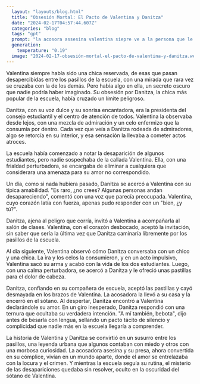 ```yaml
---
  layout: "layouts/blog.html"
  title: "Obsesión Mortal: El Pacto de Valentina y Danitza"
  date: "2024-02-17T04:57:44.607Z"
  categories: "blog"
  tags: "gpt"
  prompt: "la acosora assesina valentina siepre ve a la persona que le gusta una chica guapa que se cre tierna y es super mega popular en la escuela es presidenta y se llama danitza, a valentina le pone celosa que ande con chicos y chicas entoces los mata en la escuela pero nadie sabe, danitza con su voz tierna y amable dijo en serio algunas personas andan desapareciendo que raro hola valentina como estas y valentina le latian muy mega fuerte el corazon bien y tu, danitza bien pero me duele pa pancha oye valentina quieres a compañarme a un lugar, valentina a donde a valentina le latia muy muy fuerte el corazon, danitza al salon a donde mas jaja, valentina bueno, danitza adios , valentina adios, al dia siguente valentina vea a danitza con un chico y una chica luego de que hablaran con danitza , valentina agarra su arma y los asesina luego de eso le dice a danitza que se tome estas pastillas de dolor de cabeza, danitza okey se desmalla, valentina se la lleva a su casa y la pone en el sotano diciendole me gustas, danitza con voz tierna salta y la besa con leagua a mi tambien bebota"
  generation: 
    temperature: "0.19"
  image: "2024-02-17-obsesión-mortal-el-pacto-de-valentina-y-danitza.webp"
---
```

Valentina siempre había sido una chica reservada, de esas que pasan desapercibidas entre los pasillos de la escuela, con una mirada que rara vez se cruzaba con la de los demás. Pero había algo en ella, un secreto oscuro que nadie podría haber imaginado. Su obsesión por Danitza, la chica más popular de la escuela, había cruzado un límite peligroso.

Danitza, con su voz dulce y su sonrisa encantadora, era la presidenta del consejo estudiantil y el centro de atención de todos. Valentina la observaba desde lejos, con una mezcla de admiración y un celo enfermizo que la consumía por dentro. Cada vez que veía a Danitza rodeada de admiradores, algo se retorcía en su interior, y esa sensación la llevaba a cometer actos atroces.

La escuela había comenzado a notar la desaparición de algunos estudiantes, pero nadie sospechaba de la callada Valentina. Ella, con una frialdad perturbadora, se encargaba de eliminar a cualquiera que considerara una amenaza para su amor no correspondido.

Un día, como si nada hubiera pasado, Danitza se acercó a Valentina con su típica amabilidad. "Es raro, ¿no crees? Algunas personas andan desapareciendo", comentó con una voz que parecía preocupada. Valentina, cuyo corazón latía con fuerza, apenas pudo responder con un "bien, ¿y tú?".

Danitza, ajena al peligro que corría, invitó a Valentina a acompañarla al salón de clases. Valentina, con el corazón desbocado, aceptó la invitación, sin saber que sería la última vez que Danitza caminaría libremente por los pasillos de la escuela.

Al día siguiente, Valentina observó cómo Danitza conversaba con un chico y una chica. La ira y los celos la consumieron, y en un acto impulsivo, Valentina sacó su arma y acabó con la vida de los dos estudiantes. Luego, con una calma perturbadora, se acercó a Danitza y le ofreció unas pastillas para el dolor de cabeza.

Danitza, confiando en su compañera de escuela, aceptó las pastillas y cayó desmayada en los brazos de Valentina. La acosadora la llevó a su casa y la encerró en el sótano. Al despertar, Danitza encontró a Valentina declarándole su amor. En un giro inesperado, Danitza respondió con una ternura que ocultaba su verdadera intención. "A mí también, bebota", dijo antes de besarla con lengua, sellando un pacto tácito de silencio y complicidad que nadie más en la escuela llegaría a comprender.

La historia de Valentina y Danitza se convirtió en un susurro entre los pasillos, una leyenda urbana que algunos contaban con miedo y otros con una morbosa curiosidad. La acosadora asesina y su presa, ahora convertida en su cómplice, vivían en un mundo aparte, donde el amor se entrelazaba con la locura y el crimen. Y mientras la escuela seguía su rutina, el misterio de las desapariciones quedaba sin resolver, oculto en la oscuridad del sótano de Valentina.
